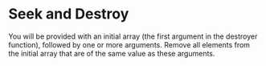 # Seek and Destroy

You will be provided with an initial array (the first argument in the destroyer function), followed by one or more arguments. Remove all elements from the initial array that are of the same value as these arguments.

